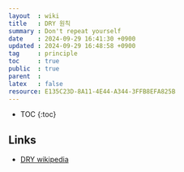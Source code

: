 ```yaml
---
layout  : wiki
title   : DRY 원칙
summary : Don't repeat yourself
date    : 2024-09-29 16:41:30 +0900
updated : 2024-09-29 16:48:58 +0900
tag     : principle
toc     : true
public  : true
parent  :
latex   : false
resource: E135C23D-8A11-4E44-A344-3FFB8EFA825B
---
```

* TOC
{:toc}

## Links
- [DRY wikipedia](https://en.wikipedia.org/wiki/Don%27t_repeat_yourself)
